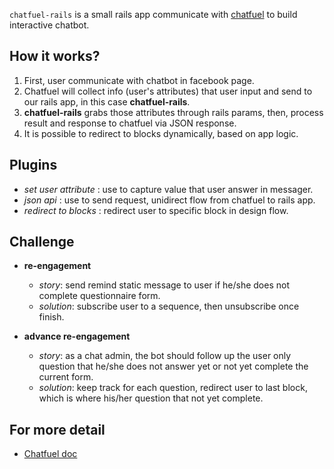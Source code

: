 `chatfuel-rails` is a small rails app communicate with [chatfuel](https://chatfuel.com/)
to build interactive chatbot.

## How it works?

1. First, user communicate with chatbot in facebook page.
2. Chatfuel will collect info (user's attributes) that user input and send to our rails app, in this case __chatfuel-rails__.
3. __chatfuel-rails__ grabs those attributes through rails params, then, process result and response to chatfuel via JSON response.
4. It is possible to redirect to blocks dynamically, based on app logic.

## Plugins

- _set user attribute_ : use to capture value that user answer in messager.
- _json api_ : use to send request, unidirect flow from chatfuel to rails app.
- _redirect to blocks_ : redirect user to specific block in design flow.

## Challenge

- __re-engagement__
  - _story_: send remind static message to user if he/she does not complete questionnaire form.
  - _solution_: subscribe user to a sequence, then unsubscribe once finish.

- __advance re-engagement__
  - _story_: as a chat admin, the bot should follow up the user only question that he/she does not answer yet or not yet complete the current form.
  - _solution_: keep track for each question, redirect user to last block, which is where his/her question that not yet complete.

## For more detail

- [Chatfuel doc](https://docs.chatfuel.com/en/)
